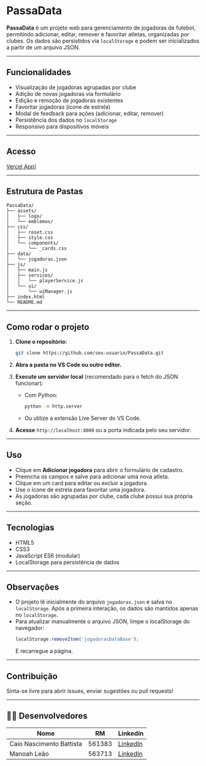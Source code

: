 # PassaData

**PassaData** é um projeto web para gerenciamento de jogadoras de futebol, permitindo adicionar, editar, remover e favoritar atletas, organizadas por clubes. Os dados são persistidos via `localStorage` e podem ser inicializados a partir de um arquivo JSON.

---

## Funcionalidades

- Visualização de jogadoras agrupadas por clube
- Adição de novas jogadoras via formulário
- Edição e remoção de jogadoras existentes
- Favoritar jogadoras (ícone de estrela)
- Modal de feedback para ações (adicionar, editar, remover)
- Persistência dos dados no `localStorage`
- Responsivo para dispositivos móveis

---

## Acesso

[Vercel App](https://passa-data.vercel.app/)]

---

## Estrutura de Pastas

```plaintext
PassaData/
├── assets/
│   ├── logo/
│   └── emblemas/
├── css/
│   ├── reset.css
│   ├── style.css
│   └── components/
│       └── _cards.css
├── data/
│   └── jogadoras.json
├── js/
│   ├── main.js
│   ├── services/
│   │   └── playerService.js
│   └── ui/
│       └── uiManager.js
├── index.html
└── README.md
```

---

## Como rodar o projeto

1. **Clone o repositório:**

   ```sh
   git clone https://github.com/seu-usuario/PassaData.git
   ```

2. **Abra a pasta no VS Code ou outro editor.**

3. **Execute um servidor local** (recomendado para o fetch do JSON funcionar):

   - Com Python:
     ```sh
     python -m http.server
     ```
   - Ou utilize a extensão Live Server do VS Code.

4. **Acesse** `http://localhost:8000` ou a porta indicada pelo seu servidor.

---

## Uso

- Clique em **Adicionar jogadora** para abrir o formulário de cadastro.
- Preencha os campos e salve para adicionar uma nova atleta.
- Clique em um card para editar ou excluir a jogadora.
- Use o ícone de estrela para favoritar uma jogadora.
- As jogadoras são agrupadas por clube, cada clube possui sua própria seção.

---

## Tecnologias

- HTML5
- CSS3
- JavaScript ES6 (modular)
- LocalStorage para persistência de dados

---

## Observações

- O projeto lê inicialmente do arquivo `jogadoras.json` e salva no `localStorage`. Após a primeira interação, os dados são mantidos apenas no `localStorage`.
- Para atualizar manualmente o arquivo JSON, limpe o localStorage do navegador:
  ```js
  localStorage.removeItem('jogadorasDataBase');
  ```
  E recarregue a página.

---

## Contribuição

Sinta-se livre para abrir issues, enviar sugestões ou pull requests!

---

## 👨‍💻 Desenvolvedores

| Nome                           | RM                | Linkedin                                                            |
| ------------------------------ | ----------------- | ------------------------------------------------------------------- |  
| Caio Nascimento Battista       | 561383            | [LinkedIn](https://www.linkedin.com/in/cnbtt/)                      |
| Manoah Leão                    | 563713            | [LinkedIn](https://www.linkedin.com/in/manoah-le%C3%A3o-735a83346/) |
